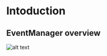 # Intoduction

## EventManager overview

![alt text](https://github.com/timezone4/eventmanager/blob/master/docs/em_overview.png)
